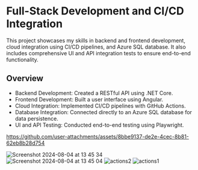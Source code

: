 # Full-Stack Development and CI/CD Integration

This project showcases my skills in backend and frontend development, cloud integration using CI/CD pipelines, and Azure SQL database. It also includes comprehensive UI and API integration tests to ensure end-to-end functionality.

## Overview
- Backend Development: Created a RESTful API using .NET Core.
- Frontend Development: Built a user interface using Angular.
- Cloud Integration: Implemented CI/CD pipelines with GitHub Actions.
- Database Integration: Connected directly to an Azure SQL database for data persistence.
- UI and API Testing: Conducted end-to-end testing using Playwright.



https://github.com/user-attachments/assets/8bbe9137-de2e-4cec-8b81-62eb8b28d754

![Screenshot 2024-08-04 at 13 45 34](https://github.com/user-attachments/assets/09e4505b-d814-4813-97f6-abec05e8b9f9)
![Screenshot 2024-08-04 at 13 45 04](https://github.com/user-attachments/assets/ff50b2cf-e237-4fa5-ad05-6231c1ef45e1)
![actions2](https://github.com/user-attachments/assets/73eaf15b-6482-48b6-8a66-ddf9a309a852)
![actions1](https://github.com/user-attachments/assets/7542ac76-5230-45e4-9c8c-3988a13a334a)
